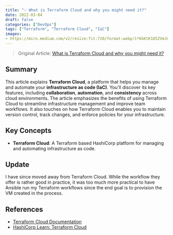```yaml
---
title: "💡 What is Terraform Cloud and why you might need it?"
date: 2022-03-04
draft: false
categories: ["DevOps"]
tags: ["Terraform", "Terraform Cloud", "IaC"]
images:
- https://miro.medium.com/v2/resize:fit:720/format:webp/1*KkKtK1D5ZVmJGYqj9Yeq2w.png
---
```


> Original Article: [What is Terraform Cloud and why you might need it?](https://faun.pub/what-is-terraform-cloud-and-why-you-might-need-it-c9847fb8f6e6)

## Summary

This article explains **Terraform Cloud**, a platform that helps you manage and automate your **infrastructure as code (IaC)**. You'll discover its key features, including **collaboration**, **automation**, and **consistency** across cloud environments. The article emphasizes the benefits of using Terraform Cloud to streamline infrastructure management and improve team workflows. It also touches on how Terraform Cloud enables you to maintain version control, track changes, and enforce policies for your infrastructure.

## Key Concepts

*   **Terraform Cloud**: A Terraform based HashiCorp platform for managing and automating infrastructure as code.
## Update

I have since moved away from Terraform Cloud. While the workflow they offer is rather good in practice, it was too much more practical to have Ansible run my Terraform workflows since the end goal is to provision the VM created in the process.
## References

*   [Terraform Cloud Documentation](https://www.terraform.io/cloud)
*   [HashiCorp Learn: Terraform Cloud](https://learn.hashicorp.com/terraform/cloud)
